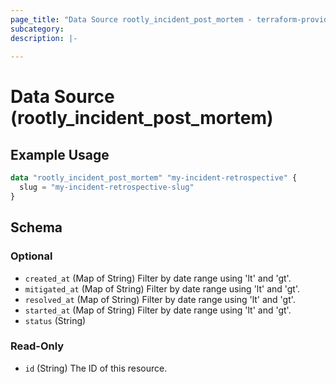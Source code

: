 ```yaml
---
page_title: "Data Source rootly_incident_post_mortem - terraform-provider-rootly"
subcategory:
description: |-
    
---
```


# Data Source (rootly_incident_post_mortem)



## Example Usage

```terraform
data "rootly_incident_post_mortem" "my-incident-retrospective" {
  slug = "my-incident-retrospective-slug"
}
```

<!-- schema generated by tfplugindocs -->
## Schema

### Optional

- `created_at` (Map of String) Filter by date range using 'lt' and 'gt'.
- `mitigated_at` (Map of String) Filter by date range using 'lt' and 'gt'.
- `resolved_at` (Map of String) Filter by date range using 'lt' and 'gt'.
- `started_at` (Map of String) Filter by date range using 'lt' and 'gt'.
- `status` (String)

### Read-Only

- `id` (String) The ID of this resource.
